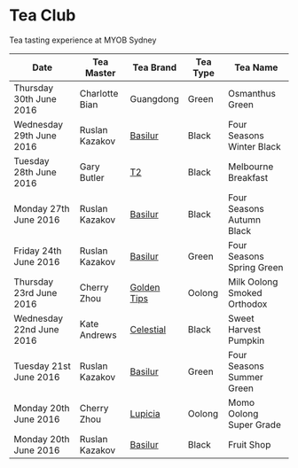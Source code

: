 # Tea Club 
Tea tasting experience at MYOB Sydney

| Date                     | Tea Master        | Tea Brand     | Tea Type | Tea Name                              |
|--------------------------|-------------------|---------------|----------|---------------------------------------|
| Thursday 30th June 2016  | Charlotte Bian    | Guangdong     | Green    | Osmanthus Green                       |
| Wednesday 29th June 2016 | Ruslan Kazakov    | [Basilur]     | Black    | Four Seasons Winter Black             |
| Tuesday 28th June 2016   | Gary Butler       | [T2]          | Black    | Melbourne Breakfast                   |
| Monday 27th June 2016    | Ruslan Kazakov    | [Basilur]     | Black    | Four Seasons Autumn Black             |
| Friday 24th June 2016    | Ruslan Kazakov    | [Basilur]     | Green    | Four Seasons Spring Green             |
| Thursday 23rd June 2016  | Cherry Zhou       | [Golden Tips] | Oolong   | Milk Oolong Smoked Orthodox           |
| Wednesday 22nd June 2016 | Kate Andrews      | [Celestial]   | Black    | Sweet Harvest Pumpkin                 |
| Tuesday 21st June 2016   | Ruslan Kazakov    | [Basilur]     | Green    | Four Seasons Summer Green             |
| Monday 20th June 2016    | Cherry Zhou       | [Lupicia]     | Oolong   | Momo Oolong Super Grade               |
| Monday 20th June 2016    | Ruslan Kazakov    | [Basilur]     | Black    | Fruit Shop                            |

[Basilur]: http://www.basilurtea.com
[Celestial]: http://www.celestialseasonings.com
[T2]: http://www.t2tea.com
[Lupicia]: http://www.lupicia.com.au
[Golden Tips]: http://goldentipstea.com
